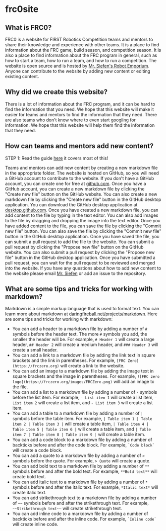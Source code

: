 # frc0site

## What is FRC0?

FRC0 is a website for FIRST Robotics Competition teams and mentors to share their knowledge and experience with other teams. It is a place to find information about the FRC game, build season, and competition season. It is also a place to find information about the FRC program in general, such as how to start a team, how to run a team, and how to run a competition. The website is open source and is hosted by [Mr. Siefen's Robot Emporium](https://mrsiefensrobotemporium.com). Anyone can contribute to the website by adding new content or editing existing content.

## Why did we create this website?

There is a lot of information about the FRC program, and it can be hard to find the information that you need. We hope that this website will make it easier for teams and mentors to find the information that they need. There are also teams who don't know where to even start googling for information. We hope that this website will help them find the information that they need.

## How can teams and mentors add new content?

STEP 1: Read the guide [here](https://frczero.org/about/writing-content/) it covers most of this!

Teams and mentors can add new content by creating a new markdown file in the appropriate folder. The website is hosted on GitHub, so you will need a GitHub account to contribute to the website. If you don't have a GitHub account, you can create one for free at [github.com](https://github.com). Once you have a GitHub account, you can create a new markdown file by clicking the "Create new file" button on the GitHub website. You can also create a new markdown file by clicking the "Create new file" button in the GitHub desktop application. You can download the GitHub desktop application at [desktop.github.com](https://desktop.github.com). Once you have created a new markdown file, you can add content to the file by typing in the text editor. You can also add images to the file by dragging and dropping the image into the text editor. Once you have added content to the file, you can save the file by clicking the "Commit new file" button. You can also save the file by clicking the "Commit new file" button in the GitHub desktop application. Once you have saved the file, you can submit a pull request to add the file to the website. You can submit a pull request by clicking the "Propose new file" button on the GitHub website. You can also submit a pull request by clicking the "Propose new file" button in the GitHub desktop application. Once you have submitted a pull request, you can wait for the pull request to be reviewed and merged into the website. If you have any questions about how to add new content to the website please email [Mr. Siefen](mailto:siefensrobotemporium@gmail.com) or add an issue to the repository.

## What are some tips and tricks for working with markdown?

Markdown is a simple markup language that is used to format text. You can learn more about markdown at [daringfireball.net/projects/markdown](https://daringfireball.net/projects/markdown). Here are some tips and tricks for working with markdown:

- You can add a header to a markdown file by adding a number of `#` symbols before the header text. The more `#` symbols you add, the smaller the header will be. For example, `# Header 1` will create a large header, `## Header 2` will create a medium header, and `### Header 3` will create a small header.
- You can add a link to a markdown file by adding the link text in square brackets and the link in parentheses. For example, `[FRC Zero](https://frczero.org)` will create a link to the website.
- You can add an image to a markdown file by adding the image text in square brackets and the image in parentheses. For example, `![FRC zero logo](https://frczero.org/images/FRCZero.png)` will add an image to the file.
- You can add a list to a markdown file by adding a number of `-` symbols before the list item. For example, `- List item 1` will create a list item, `- List item 2` will create a list item, and `- List item 3` will create a list item.
- You can add a table to a markdown file by adding a number of `|` symbols before the table item. For example, `| Table item 1 | Table item 2 | Table item 3 |` will create a table item, `| Table item 4 | Table item 5 | Table item 6 |` will create a table item, and `| Table item 7 | Table item 8 | Table item 9 |` will create a table item.
- You can add a code block to a markdown file by adding a number of backticks before and after the code block. For example, `` `Code block` `` will create a code block.
- You can add a quote to a markdown file by adding a number of `>` symbols before the quote. For example, `> Quote` will create a quote.
- You can add bold text to a markdown file by adding a number of `**` symbols before and after the bold text. For example, `**Bold text**` will create bold text.
- You can add italic text to a markdown file by adding a number of `*` symbols before and after the italic text. For example, `*Italic text*` will create italic text.
- You can add strikethrough text to a markdown file by adding a number of `~~` symbols before and after the strikethrough text. For example, `~~Strikethrough text~~` will create strikethrough text.
- You can add inline code to a markdown file by adding a number of backticks before and after the inline code. For example, `` `Inline code` `` will create inline code.
